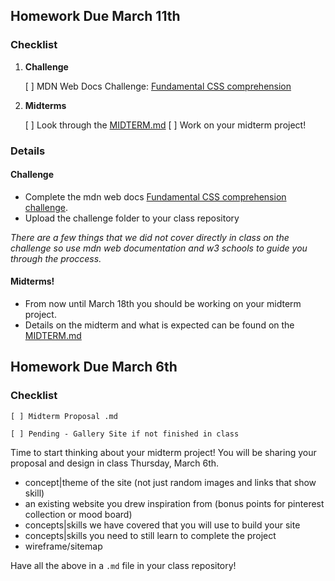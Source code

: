 ## Homework Due March 11th

### Checklist

1. **Challenge**

   [ ] MDN Web Docs Challenge: [Fundamental CSS comprehension](https://developer.mozilla.org/en-US/docs/Learn_web_development/Core/Styling_basics/Fundamental_CSS_comprehension)

2. **Midterms**

   [ ] Look through the [MIDTERM.md](MIDTERM.md)
   [ ] Work on your midterm project!

### Details

#### Challenge

- Complete the mdn web docs [Fundamental CSS comprehension challenge](https://developer.mozilla.org/en-US/docs/Learn_web_development/Core/Styling_basics/Fundamental_CSS_comprehension).
- Upload the challenge folder to your class repository

_There are a few things that we did not cover directly in class on the challenge so use mdn web documentation and w3 schools to guide you through the proccess._

#### Midterms!

- From now until March 18th you should be working on your midterm project.
- Details on the midterm and what is expected can be found on the [MIDTERM.md](MIDTERM.md)

## Homework Due March 6th

### Checklist

    [ ] Midterm Proposal .md

    [ ] Pending - Gallery Site if not finished in class

Time to start thinking about your midterm project! You will be sharing your proposal and design in class Thursday, March 6th.

- concept|theme of the site (not just random images and links that show skill)
- an existing website you drew inspiration from (bonus points for pinterest collection or mood board)
- concepts|skills we have covered that you will use to build your site
- concepts|skills you need to still learn to complete the project
- wireframe/sitemap

Have all the above in a `.md` file in your class repository!
